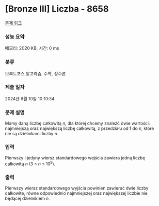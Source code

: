 # [Bronze III] Liczba - 8658 

[문제 링크](https://www.acmicpc.net/problem/8658) 

### 성능 요약

메모리: 2020 KB, 시간: 0 ms

### 분류

브루트포스 알고리즘, 수학, 정수론

### 제출 일자

2024년 6월 10일 10:10:34

### 문제 설명

<p>Mamy daną liczbę całkowitą <em>n</em>, dla której chcemy znaleźć dwie wartości: najmniejszą oraz największą liczbę całkowitą, z przedziału od 1 do <em>n</em>, które nie są dzielnikami liczby <em>n</em>.</p>

### 입력 

 <p>Pierwszy i jedyny wiersz standardowego wejścia zawiera jedną liczbę całkowitą <em>n</em> (3 ≤ <em>n</em> ≤ 10<sup>9</sup>).</p>

### 출력 

 <p>Pierwszy wiersz standardowego wyjścia powinien zawierać dwie liczby całkowite, równe odpowiednio najmniejszej oraz największej liczbie nie będącej dzielnikiem <em>n</em>.</p>

